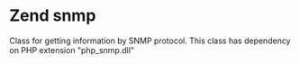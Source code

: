 Zend snmp
=========

Class for getting information by SNMP protocol.
This class has dependency on PHP extension "php_snmp.dll"
